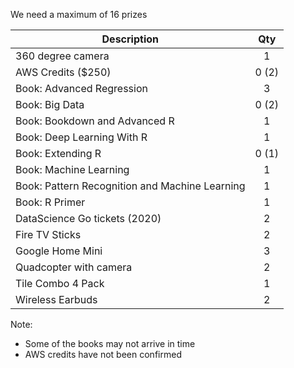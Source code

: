 We need a maximum of 16 prizes

| **Description** |**Qty**|
|-----------------|:----:|
| 360 degree camera | 1 |
| AWS Credits ($250) | 0 (2) |
| Book: Advanced Regression | 3 |
| Book: Big Data | 0 (2) |
| Book: Bookdown and Advanced R| 1 |
| Book: Deep Learning With R | 1 |
| Book: Extending R | 0 (1) |
| Book: Machine Learning | 1 |
| Book: Pattern Recognition and Machine Learning | 1 |
| Book: R Primer | 1 |
| DataScience Go tickets (2020) | 2 |
| Fire TV Sticks | 2 |
| Google Home Mini | 3 |
| Quadcopter with camera | 2 |
| Tile Combo 4 Pack | 1 |
| Wireless Earbuds | 2 |

Note:
* Some of the books may not arrive in time
* AWS credits have not been confirmed
